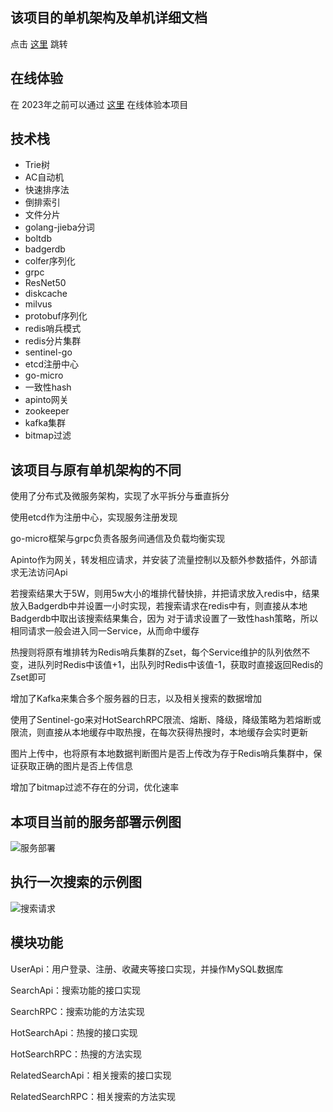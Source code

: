 ## 该项目的单机架构及单机详细文档
点击 [这里](https://github.com/lgdSearch/lgdSearch) 跳转

## 在线体验
在 2023年之前可以通过 [这里](http://121.196.207.80:8080) 在线体验本项目

## 技术栈

+ Trie树
+ AC自动机
+ 快速排序法
+ 倒排索引
+ 文件分片
+ golang-jieba分词
+ boltdb
+ badgerdb
+ colfer序列化
+ grpc
+ ResNet50
+ diskcache
+ milvus
+ protobuf序列化
+ redis哨兵模式
+ redis分片集群
+ sentinel-go
+ etcd注册中心
+ go-micro
+ 一致性hash
+ apinto网关
+ zookeeper
+ kafka集群
+ bitmap过滤

## 该项目与原有单机架构的不同
使用了分布式及微服务架构，实现了水平拆分与垂直拆分

使用etcd作为注册中心，实现服务注册发现

go-micro框架与grpc负责各服务间通信及负载均衡实现

Apinto作为网关，转发相应请求，并安装了流量控制以及额外参数插件，外部请求无法访问Api

若搜索结果大于5W，则用5w大小的堆排代替快排，并把请求放入redis中，结果放入Badgerdb中并设置一小时实现，若搜索请求在redis中有，则直接从本地Badgerdb中取出该搜索结果集合，因为
对于请求设置了一致性hash策略，所以相同请求一般会进入同一Service，从而命中缓存

热搜则将原有堆排转为Redis哨兵集群的Zset，每个Service维护的队列依然不变，进队列时Redis中该值+1，出队列时Redis中该值-1，获取时直接返回Redis的Zset即可

增加了Kafka来集合多个服务器的日志，以及相关搜索的数据增加

使用了Sentinel-go来对HotSearchRPC限流、熔断、降级，降级策略为若熔断或限流，则直接从本地缓存中取热搜，在每次获得热搜时，本地缓存会实时更新

图片上传中，也将原有本地数据判断图片是否上传改为存于Redis哨兵集群中，保证获取正确的图片是否上传信息

增加了bitmap过滤不存在的分词，优化速率

## 本项目当前的服务部署示例图
![服务部署](https://user-images.githubusercontent.com/71314983/184846392-482324c3-c09c-4e93-8cb1-a228ee582143.jpg)

## 执行一次搜索的示例图

![搜索请求](https://user-images.githubusercontent.com/71314983/184942343-bd8950a7-a70c-47cb-9064-2da5f11bd022.jpg)


## 模块功能

UserApi：用户登录、注册、收藏夹等接口实现，并操作MySQL数据库

SearchApi：搜索功能的接口实现

SearchRPC：搜索功能的方法实现

HotSearchApi：热搜的接口实现

HotSearchRPC：热搜的方法实现

RelatedSearchApi：相关搜索的接口实现

RelatedSearchRPC：相关搜索的方法实现

